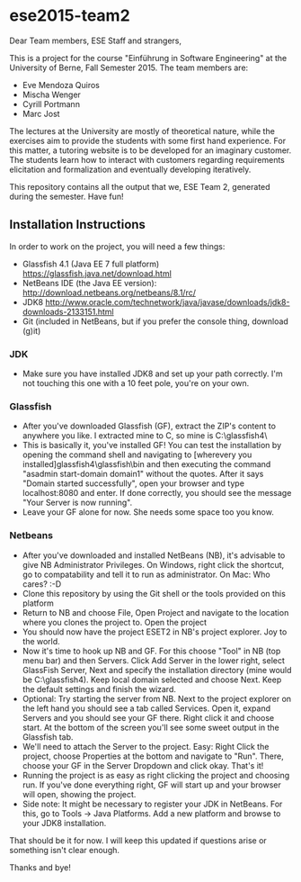 # ese2015-team2

Dear Team members, ESE Staff and strangers,

This is a project for the course "Einführung in Software Engineering" at the University of Berne, Fall Semester 2015. 
The team members are:
* Eve Mendoza Quiros
* Mischa Wenger
* Cyrill Portmann
* Marc Jost
 
The lectures at the University are mostly of theoretical nature, while the exercises aim to provide the students with some first hand experience. For this matter, a tutoring website is to be developed for an imaginary customer. The students learn how to interact with customers regarding requirements elicitation and formalization and eventually developing iteratively. 

This repository contains all the output that we, ESE Team 2, generated during the semester. Have fun!

## Installation Instructions

In order to work on the project, you will need a few things:
* Glassfish 4.1 (Java EE 7 full platform) https://glassfish.java.net/download.html
* NetBeans IDE (the Java EE version): http://download.netbeans.org/netbeans/8.1/rc/
* JDK8 http://www.oracle.com/technetwork/java/javase/downloads/jdk8-downloads-2133151.html
* Git (included in NetBeans, but if you prefer the console thing, download (g)it)

### JDK
* Make sure you have installed JDK8 and set up your path correctly. I'm not touching this one with a 10 feet pole, you're on your own. 

### Glassfish
* After you've downloaded Glassfish (GF), extract the ZIP's content to anywhere you like. I extracted mine to C, so mine is C:\glassfish4\
* This is basically it, you've installed GF! You can test the installation by opening the command shell and navigating to [wherevery you installed]glassfish4\glassfish\bin and then executing the command "asadmin start-domain domain1" without the quotes. After it says "Domain started successfully", open your browser and type localhost:8080 and enter. If done correctly, you should see the message "Your Server is now running".
* Leave your GF alone for now. She needs some space too you know.

### Netbeans

* After you've downloaded and installed NetBeans (NB), it's advisable to give NB Administrator Privileges. On Windows, right click the shortcut, go to compatability and tell it to run as administrator. On Mac: Who cares? :-D
* Clone this repository by using the Git shell or the tools provided on this platform
* Return to NB and choose File, Open Project and navigate to the location where you clones the project to. Open the project
* You should now have the project ESET2 in NB's project explorer. Joy to the world. 
* Now it's time to hook up NB and GF. For this choose "Tool" in NB (top menu bar) and then Servers. Click Add Server in the lower right, select GlassFish Server, Next and specify the installation directory (mine would be C:\glassfish4). Keep local domain selected and choose Next. Keep the default settings and finish the wizard.
* Optional: Try starting the server from NB. Next to the project explorer on the left hand you should see a tab called Services. Open it, expand Servers and you should see your GF there. Right click it and choose start. At the bottom of the screen you'll see some sweet output in the Glassfish tab. 
* We'll need to attach the Server to the project. Easy: Right Click the project, choose Properties at the bottom and navigate to "Run". There, choose your GF in the Server Dropdown and click okay. That's it!
* Running the project is as easy as right clicking the project and choosing run. If you've done everything right, GF will start up and your browser will open, showing the project.
* Side note: It might be necessary to register your JDK in NetBeans. For this, go to Tools -> Java Platforms. Add a new platform and browse to your JDK8 installation. 
 
That should be it for now. I will keep this updated if questions arise or something isn't clear enough. 

Thanks and bye!
